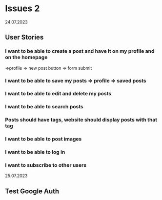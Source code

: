 # Issues 2

24.07.2023

## User Stories

### I want to be able to create a post and have it on my profile and on the homepage

=>profile => new post button => form submit

### I want to be able to save my posts => profile => saved posts

### I want to be able to edit and delete my posts

### I want to be able to search posts

### Posts should have tags, website should display posts with that tag

### I want to be able to post images

### I want to be able to log in

### I want to subscribe to other users

25.07.2023

## Test Google Auth